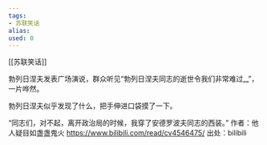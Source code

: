 ```yaml
---
tags: 
- 苏联笑话 
alias:
used: 0
---
```

[[苏联笑话]]


勃列日涅夫发表广场演说，群众听见“勃列日涅夫同志的逝世令我们非常难过„„”，一片哗然。

勃列日涅夫似乎发现了什么，把手伸进口袋摸了一下。

“同志们，对不起，离开政治局的时候，我穿了安德罗波夫同志的西装。” 作者：他人疑目如盏盏鬼火 https://www.bilibili.com/read/cv4546475/ 出处：bilibili